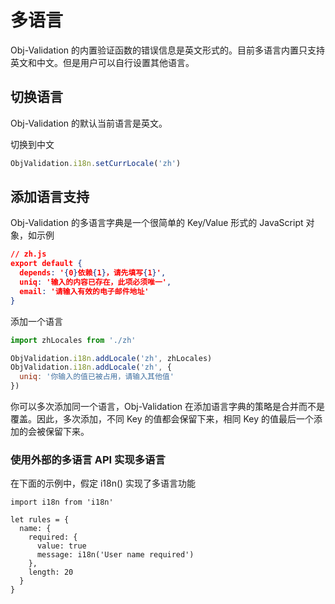# 多语言
Obj-Validation 的内置验证函数的错误信息是英文形式的。目前多语言内置只支持英文和中文。但是用户可以自行设置其他语言。

## 切换语言
Obj-Validation 的默认当前语言是英文。

切换到中文
```javascript
ObjValidation.i18n.setCurrLocale('zh')
```

## 添加语言支持
Obj-Validation 的多语言字典是一个很简单的 Key/Value 形式的 JavaScript 对象，如示例

```json
// zh.js
export default {
  depends: '{0}依赖{1}，请先填写{1}',
  uniq: '输入的内容已存在，此项必须唯一',
  email: '请输入有效的电子邮件地址'
}
```

添加一个语言

```javascript
import zhLocales from './zh'

ObjValidation.i18n.addLocale('zh', zhLocales)
ObjValidation.i18n.addLocale('zh', {
  uniq: '你输入的值已被占用，请输入其他值'
})
```

你可以多次添加同一个语言，Obj-Validation 在添加语言字典的策略是合并而不是覆盖。因此，多次添加，不同 Key 的值都会保留下来，相同 Key 的值最后一个添加的会被保留下来。

### 使用外部的多语言 API 实现多语言

在下面的示例中，假定 i18n() 实现了多语言功能
```
import i18n from 'i18n'

let rules = {
  name: {
    required: {
      value: true
      message: i18n('User name required')
    },
    length: 20
  }
}
```
